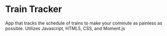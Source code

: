 # Train Tracker

App that tracks the schedule of trains to make your commute as painless as possible. 
Utilizes Javascript, HTML5, CSS, and Moment.js

